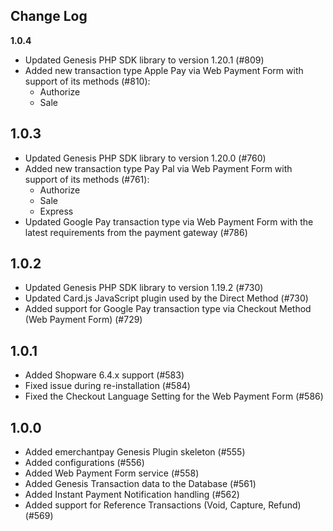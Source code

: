 Change Log
---------------------

__1.0.4__
* Updated Genesis PHP SDK library to version 1.20.1 (#809)
* Added new transaction type Apple Pay via Web Payment Form with support of its methods (#810):
  * Authorize
  * Sale

__1.0.3__
-----
* Updated Genesis PHP SDK library to version 1.20.0 (#760)
* Added new transaction type Pay Pal via Web Payment Form with support of its methods (#761):
    * Authorize
    * Sale
    * Express
* Updated Google Pay transaction type via Web Payment Form with the latest requirements from the payment gateway (#786)

__1.0.2__
-----
* Updated Genesis PHP SDK library to version 1.19.2 (#730)
* Updated Card.js JavaScript plugin used by the Direct Method (#730)
* Added support for Google Pay transaction type via Checkout Method (Web Payment Form) (#729)

__1.0.1__
-----
* Added Shopware 6.4.x support (#583)
* Fixed issue during re-installation (#584)
* Fixed the Checkout Language Setting for the Web Payment Form (#586)

__1.0.0__
-----
* Added emerchantpay Genesis Plugin skeleton (#555)
* Added configurations (#556)
* Added Web Payment Form service (#558)
* Added Genesis Transaction data to the Database (#561)
* Added Instant Payment Notification handling (#562)
* Added support for Reference Transactions (Void, Capture, Refund) (#569)
